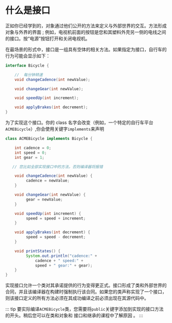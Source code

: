 # 什么是接口
正如你已经学到的，对象通过他们公开的方法来定义与外部世界的交互。方法形成对象与外界的界面 ; 例如，电视机前面的按钮是您和其塑料外壳另一侧的电线之间的接口。按“电源”按钮打开和关闭电视机。

在最场景的形式中，接口是一组具有空体的相关方法。如果指定为接口，自行车的行为可能会显示如下：

```java
interface Bicycle {

    //  每分钟转速
    void changeCadence(int newValue);

    void changeGear(int newValue);

    void speedUp(int increment);

    void applyBrakes(int decrement);
}
```

为了实现这个接口。你的 class 名字会改变（例如，一个特定的自行车平台`ACMEBicycle`）,你会使用关键字`implements`来声明

```java
class ACMEBicycle implements Bicycle {

    int cadence = 0;
    int speed = 0;
    int gear = 1;

   // 您比如全部实现接口中的方法，否则编译器将报错

    void changeCadence(int newValue) {
         cadence = newValue;
    }

    void changeGear(int newValue) {
         gear = newValue;
    }

    void speedUp(int increment) {
         speed = speed + increment;   
    }

    void applyBrakes(int decrement) {
         speed = speed - decrement;
    }

    void printStates() {
         System.out.println("cadence:" +
             cadence + " speed:" +
             speed + " gear:" + gear);
    }
}
```

实现接口允许一个类对其承诺提供的行为变得更正式。接口形成了类和外部世界的合同，并且该编译器在构建时强制执行该合同。如果您的类声称实现了一个接口，则该接口定义的所有方法必须在其成功编译之前必须出现在其源代码中。

::: tip
 要实际编译`ACMEBicycle`类，您需要将`public`关键字添加到实现的接口方法的开头。稍后您可以在类和对象和 接口和继承的课程中了解原因 。
:::
